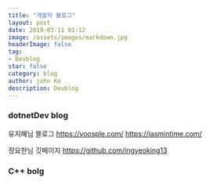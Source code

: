 ```yaml
---
title: "개발자 블로그"
layout: post
date: 2019-03-11 01:12
image: /assets/images/markdown.jpg
headerImage: false
tag:
- Devblog
star: false
category: blog
author: john Ko
description: Devblog
---
```


### dotnetDev blog
유지혜님 블로그
https://yoosple.com/
https://jasmintime.com/

정요한님 깃페이지
https://github.com/ingyeoking13


### C++ bolg 







